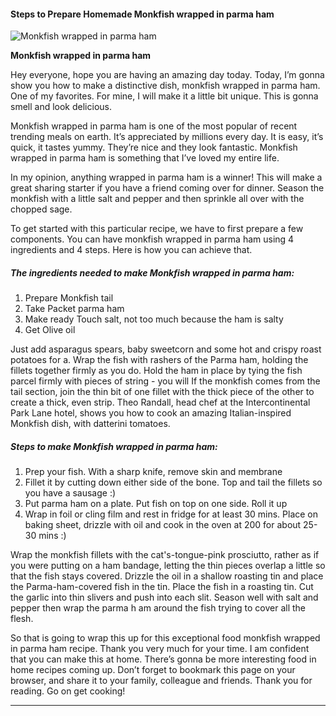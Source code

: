             

#### Steps to Prepare Homemade Monkfish wrapped in parma ham

![Monkfish wrapped in parma ham](https://img-global.cpcdn.com/recipes/b15967d3c11f0f61/751x532cq70/monkfish-wrapped-in-parma-ham-recipe-main-photo.jpg)

**Monkfish wrapped in parma ham**

Hey everyone, hope you are having an amazing day today. Today, I’m gonna show you how to make a distinctive dish, monkfish wrapped in parma ham. One of my favorites. For mine, I will make it a little bit unique. This is gonna smell and look delicious.

Monkfish wrapped in parma ham is one of the most popular of recent trending meals on earth. It’s appreciated by millions every day. It is easy, it’s quick, it tastes yummy. They’re nice and they look fantastic. Monkfish wrapped in parma ham is something that I’ve loved my entire life.

In my opinion, anything wrapped in parma ham is a winner! This will make a great sharing starter if you have a friend coming over for dinner. Season the monkfish with a little salt and pepper and then sprinkle all over with the chopped sage.

To get started with this particular recipe, we have to first prepare a few components. You can have monkfish wrapped in parma ham using 4 ingredients and 4 steps. Here is how you can achieve that.

##### The ingredients needed to make Monkfish wrapped in parma ham:

1.  Prepare Monkfish tail
2.  Take Packet parma ham
3.  Make ready Touch salt, not too much because the ham is salty
4.  Get Olive oil

Just add asparagus spears, baby sweetcorn and some hot and crispy roast potatoes for a. Wrap the fish with rashers of the Parma ham, holding the fillets together firmly as you do. Hold the ham in place by tying the fish parcel firmly with pieces of string - you will If the monkfish comes from the tail section, join the thin bit of one fillet with the thick piece of the other to create a thick, even strip. Theo Randall, head chef at the Intercontinental Park Lane hotel, shows you how to cook an amazing Italian-inspired Monkfish dish, with datterini tomatoes.

##### Steps to make Monkfish wrapped in parma ham:

1.  Prep your fish. With a sharp knife, remove skin and membrane
2.  Fillet it by cutting down either side of the bone. Top and tail the fillets so you have a sausage :)
3.  Put parma ham on a plate. Put fish on top on one side. Roll it up
4.  Wrap in foil or cling film and rest in fridge for at least 30 mins. Place on baking sheet, drizzle with oil and cook in the oven at 200 for about 25-30 mins :)

Wrap the monkfish fillets with the cat's-tongue-pink prosciutto, rather as if you were putting on a ham bandage, letting the thin pieces overlap a little so that the fish stays covered. Drizzle the oil in a shallow roasting tin and place the Parma-ham-covered fish in the tin. Place the fish in a roasting tin. Cut the garlic into thin slivers and push into each slit. Season well with salt and pepper then wrap the parma h am around the fish trying to cover all the flesh.

So that is going to wrap this up for this exceptional food monkfish wrapped in parma ham recipe. Thank you very much for your time. I am confident that you can make this at home. There’s gonna be more interesting food in home recipes coming up. Don’t forget to bookmark this page on your browser, and share it to your family, colleague and friends. Thank you for reading. Go on get cooking!

* * *